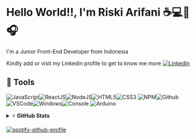 
# Hello World!!, I'm Riski Arifani :coffee::computer::guitar::headphones:

I'm a Junior Front-End Developer from Indonesia

Kindly add or visit my Linkedin profile to get to know me more
[![LinkedIn](https://img.shields.io/badge/linkedin-%230077B5.svg?&style=for-the-badge&logo=linkedin&logoColor=white)](https://linkedin.com/in/riski-arifani/)

## :wrench: Tools

![JavaScript](https://img.icons8.com/color/30/javascript.png)![ReactJS](https://img.icons8.com/color/30/react-native.png)![NodeJS](https://img.icons8.com/color/30/nodejs.png)![HTML5](https://img.icons8.com/color/30/html-5.png)![CSS3](https://img.icons8.com/color/30/css3.png)
![NPM](https://img.icons8.com/color/30/npm.png)![Github](https://img.icons8.com/material-outlined/30/github.png)![VSCode](https://img.icons8.com/color/30/visual-studio-code-2019.png)![Windows](https://img.icons8.com/color/30/windows-10.png)![Console](https://img.icons8.com/color/30/console.png)
![Arduino](https://img.icons8.com/fluency/30/arduino.png)

<!-- markdownlint-disable MD033 -->

<details>
    <summary>&#9889 <b>GitHub Stats</b></summary><br/>

[![Riski Arifani github stats](https://github-readme-stats.vercel.app/api?username=rskrfn)](https://github.com/rskrfn/github-readme-stats)
[![Top Langs](https://github-readme-stats.vercel.app/api/top-langs/?username=rskrfn)](https://github.com/rskrfn/github-readme-stats)


</details>

<!-- markdownlint-enable MD033 -->
[![spotify-github-profile](https://spotify-github-profile.vercel.app/api/view?uid=rskrfn&cover_image=true&theme=natemoo-re&bar_color=3390d7&bar_color_cover=false)](https://github.com/rskrfn)
